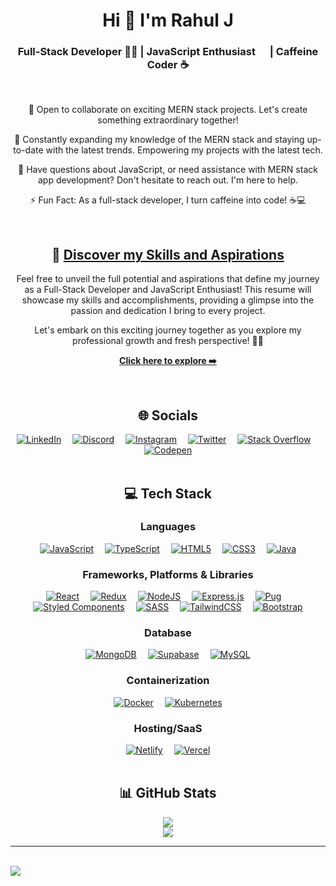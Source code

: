 <!-- <div align="center">
  <img src="https://i.imgur.com/O75Bwtl.gif" alt="Rahul J" width="100%" />
</div> -->

<div align="center">
  <h1>Hi 👋 I'm Rahul J</h1>
  <h3>Full-Stack Developer 👨‍💻 | JavaScript Enthusiast <img height="15em" src="https://skillicons.dev/icons?i=js"/> | Caffeine Coder ☕</h3>
</div><br>

<div align="center">
  <p>👋 Open to collaborate on exciting MERN stack projects. Let's create something extraordinary together!</p>
  <p>🧠 Constantly expanding my knowledge of the MERN stack and staying up-to-date with the latest trends. Empowering my projects with the latest tech.</p>
  <p>💬 Have questions about JavaScript, or need assistance with MERN stack app development? Don't hesitate to reach out. I'm here to help.</p>
  <p>⚡ Fun Fact: As a full-stack developer, I turn caffeine into code! ☕️💻</p>
</div><br>

<div align="center">
  <h2>🌟 <a href="https://drive.google.com/file/d/1fuLivFQKP7puUvAgYey_URC0uPIZHQvu/view?usp=sharing">Discover my Skills and Aspirations</a></h2>
  <p>Feel free to unveil the full potential and aspirations that define my journey as a Full-Stack Developer and JavaScript Enthusiast! This resume will showcase my skills and accomplishments, providing a glimpse into the passion and dedication I bring to every project.</p>
  <p>Let's embark on this exciting journey together as you explore my professional growth and fresh perspective! 🌱📄</p>
  <p><a href="https://drive.google.com/file/d/1fuLivFQKP7puUvAgYey_URC0uPIZHQvu/view?usp=sharing"><strong>Click here to explore ➡️</strong></a></p>
</div><br>

<!-- Social Media Links -->
<div align="center">
  <h2>🌐 Socials</h2>
  <a href="https://linkedin.com/in/rahul-j-saliaan"><img src="https://skillicons.dev/icons?i=linkedin" alt="LinkedIn"></a>&emsp;
  <a href="https://discord.gg/https://discord.gg/hRJFFTQ4"><img src="https://skillicons.dev/icons?i=discord" alt="Discord"></a>&emsp;
  <a href="https://instagram.com/dev_op_er"><img src="https://skillicons.dev/icons?i=instagram" alt="Instagram"></a>&emsp;
  <a href="https://twitter.com/RahulJSaliaan"><img src="https://skillicons.dev/icons?i=twitter" alt="Twitter"></a>&emsp;
  <a href="https://stackoverflow.com/users/22302321"><img src="https://skillicons.dev/icons?i=stackoverflow" alt="Stack Overflow"></a>&emsp;
  <a href="https://codepen.io/Rahul-J-the-encoder"><img src="https://skillicons.dev/icons?i=codepen" alt="Codepen"></a>
</div><br>

<!-- Tech Stack Badges -->
<div align="center">
  <h2>💻 Tech Stack</h2>
  <h3>Languages</h3>
  <a href="https://developer.mozilla.org/en-US/docs/Web/JavaScript"><img src="https://skillicons.dev/icons?i=js" alt="JavaScript" /></a>&emsp;
  <a href="https://www.typescriptlang.org/docs/"><img src="https://skillicons.dev/icons?i=ts" alt="TypeScript" /></a>&emsp;
  <a href="https://developer.mozilla.org/en-US/docs/Web/HTML"><img src="https://skillicons.dev/icons?i=html" alt="HTML5" /></a>&emsp;
  <a href="https://developer.mozilla.org/en-US/docs/Web/CSS"><img src="https://skillicons.dev/icons?i=css" alt="CSS3" /></a>&emsp;
  <a href="https://docs.oracle.com/en/java/"><img src="https://skillicons.dev/icons?i=java" alt="Java" /></a>

  <h3>Frameworks, Platforms & Libraries</h3>
  <a href="https://legacy.reactjs.org/docs/getting-started.html"><img src="https://skillicons.dev/icons?i=react" alt="React" /></a>&emsp;
  <a href="https://redux.js.org/introduction/getting-started"><img src="https://skillicons.dev/icons?i=redux" alt="Redux" /></a>&emsp;
  <a href="https://nodejs.org/en/docs"><img src="https://skillicons.dev/icons?i=nodejs" alt="NodeJS" /></a>&emsp;
  <a href="https://expressjs.com/"><img src="https://skillicons.dev/icons?i=express" alt="Express.js" /></a>&emsp;
  <a href="https://pugjs.org/"><img src="https://skillicons.dev/icons?i=pug" alt="Pug" /></a>&emsp;
  <a href="https://styled-components.com/docs"><img src="https://skillicons.dev/icons?i=styledcomponents" alt="Styled Components" /></a>&emsp;
  <a href="https://sass-lang.com/documentation/"><img src="https://skillicons.dev/icons?i=sass" alt="SASS" /></a>&emsp;
  <a href="https://tailwindcss.com/docs/installation"><img src="https://skillicons.dev/icons?i=tailwind" alt="TailwindCSS" /></a>&emsp;
  <a href="https://getbootstrap.com/docs/5.3/getting-started/introduction/"><img src="https://skillicons.dev/icons?i=bootstrap" alt="Bootstrap" /></a>

  <h3>Database</h3>
  <a href="https://www.mongodb.com/docs/"><img src="https://skillicons.dev/icons?i=mongodb" alt="MongoDB" /></a>&emsp;
  <a href="https://supabase.com/docs"><img src="https://skillicons.dev/icons?i=supabase" alt="Supabase" /></a>&emsp;
  <a href="https://dev.mysql.com/doc/"><img src="https://skillicons.dev/icons?i=mysql" alt="MySQL" /></a>
  
  <h3>Containerization</h3>
  <a href="https://www.docker.com/"><img src="https://skillicons.dev/icons?i=docker" alt="Docker" /></a>&emsp;
  <a href="https://kubernetes.io/docs/"><img src="https://skillicons.dev/icons?i=kubernetes" alt="Kubernetes" /></a>
  
  <h3>Hosting/SaaS</h3>
  <a href="https://docs.netlify.com/"><img src="https://skillicons.dev/icons?i=netlify" alt="Netlify" /></a>&emsp;
  <a href="https://vercel.com/docs"><img src="https://skillicons.dev/icons?i=vercel" alt="Vercel" /></a>
</div><br>

<!-- GitHub Stats -->
<div align="center">
  <h2>📊 GitHub Stats</h2>
  <img src="https://github-readme-stats.vercel.app/api/top-langs/?username=rahuljsaliaan&theme=react&hide_border=true&include_all_commits=false&count_private=false&layout=compact" /><br>
  <img src="https://github-readme-stats.vercel.app/api?username=rahuljsaliaan&theme=react&hide_border=true&include_all_commits=false&count_private=false" /><br>
</div>

<hr><br>

<!-- Profile View Count-->
<div align="left">
  <img src="https://komarev.com/ghpvc/?username=rahuljsaliaan&style=for-the-badge" />
</div>
